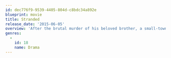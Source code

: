 ```yaml
---
id: dec776f9-9539-4405-804d-c8bdc34a892e
blueprint: movie
title: Stranded
release_date: '2015-06-05'
overview: 'After the brutal murder of his beloved brother, a small-town surfer seeks revenge against the gang of merciless thugs he holds responsible. However, when another tragedy brings him face to face with the consequences of his actions, he must seek forgiveness from the very people he despises most.'
genres:
  -
    id: 18
    name: Drama
---
```

